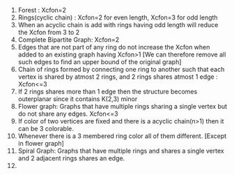 1. Forest : Xcfon=2
2. Rings(cyclic chain) : Xcfon=2 for even length, Xcfon=3 for odd length
3. When an acyclic chain is add with rings having odd length will reduce the Xcfon from 3 to 2 
4. Complete Bipartite Graph: Xcfon=2
5. Edges that are not part of any ring do not increase the Xcfon when added to an existing graph having Xcfon>1 [We can therefore remove all such edges to find an upper bound of the original graph]
7. Chain of rings formed by connecting one ring to another such that each vertex is shared by atmost 2 rings, and 2 rings shares atmost 1 edge : Xcfon<=3
8. If 2 rings shares more than 1 edge then the structure becomes outerplanar since it contains K(2,3) minor
9. Flower graph: Graphs that have multiple rings sharing a single vertex but do not share any edges. Xcfon<=3 
10. If color of two vertices are fixed and there is a acyclic chain(n>1) then it can be 3 colorable.
11. Whenever there is a 3 membered ring color all of them different. [Except in flower graph]
12. Spiral Graph: Graphs that have multiple rings and shares a single vertex and 2 adjacent rings shares an edge.
13. 
